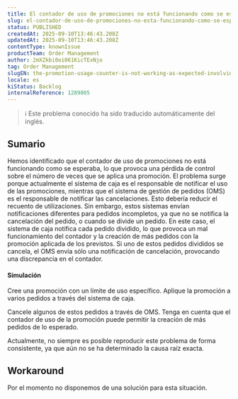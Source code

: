 ```yaml
---
title: El contador de uso de promociones no está funcionando como se esperaba en el caso de las divisiones de pedidos y los pedidos incompletos.
slug: el-contador-de-uso-de-promociones-no-esta-funcionando-como-se-esperaba-en-el-caso-de-las-divisiones-de-pedidos-y-los-pedidos-incompletos
status: PUBLISHED
createdAt: 2025-09-10T13:46:43.208Z
updatedAt: 2025-09-10T13:46:43.208Z
contentType: knownIssue
productTeam: Order Management
author: 2mXZkbi0oi061KicTExNjo
tag: Order Management
slugEN: the-promotion-usage-counter-is-not-working-as-expected-involving-order-splits-and-incomplete-orders
locale: es
kiStatus: Backlog
internalReference: 1289805
---
```


>ℹ️ Este problema conocido ha sido traducido automáticamente del inglés.

## Sumario


Hemos identificado que el contador de uso de promociones no está funcionando como se esperaba, lo que provoca una pérdida de control sobre el número de veces que se aplica una promoción.
El problema surge porque actualmente el sistema de caja es el responsable de notificar el uso de las promociones, mientras que el sistema de gestión de pedidos (OMS) es el responsable de notificar las cancelaciones.
Esto debería reducir el recuento de utilizaciones. Sin embargo, estos sistemas envían notificaciones diferentes para pedidos incompletos, ya que no se notifica la cancelación del pedido, o cuando se divide un pedido. En este caso, el sistema de caja notifica cada pedido dividido, lo que provoca un mal funcionamiento del contador y la creación de más pedidos con la promoción aplicada de los previstos. Si uno de estos pedidos divididos se cancela, el OMS envía sólo una notificación de cancelación, provocando una discrepancia en el contador.


#### Simulación


Cree una promoción con un límite de uso específico.
Aplique la promoción a varios pedidos a través del sistema de caja.

Cancele algunos de estos pedidos a través de OMS.
Tenga en cuenta que el contador de uso de la promoción puede permitir la creación de más pedidos de lo esperado.

Actualmente, no siempre es posible reproducir este problema de forma consistente, ya que aún no se ha determinado la causa raíz exacta.

## Workaround


Por el momento no disponemos de una solución para esta situación.



